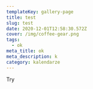 ```yaml
---
templateKey: gallery-page
title: test
slug: test
date: 2020-12-01T12:58:30.572Z
cover: /img/coffee-gear.png
tags:
  - ok
meta_title: ok
meta_description: k
category: kalendarze
---
```

Try
